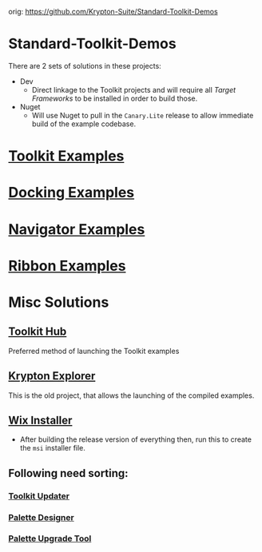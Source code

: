 orig: https://github.com/Krypton-Suite/Standard-Toolkit-Demos

# Standard-Toolkit-Demos
There are 2 sets of solutions in these projects:
- Dev
  - Direct linkage to the Toolkit projects and will require all _Target Frameworks_ to be installed in order to build those.
- Nuget
  - Will use Nuget to pull in the `Canary.Lite` release to allow immediate build of the example codebase.

# [Toolkit Examples](Source/Krypton%20Toolkit%20Examples/README.md)

# [Docking Examples](Source/Krypton%20Docking%20Examples/README.md)

# [Navigator Examples](Source/Krypton%20Navigator%20Examples/README.md)

# [Ribbon Examples](Source/Krypton%20Ribbon%20Examples/README.md)

# Misc Solutions
## [Toolkit Hub](Source/Krypton%20Toolkit%20Hub/README.md)
Preferred method of launching the Toolkit examples

## [Krypton Explorer](Source/Krypton%20Explorer/README.md)
This is the old project, that allows the launching of the compiled examples.

## [Wix Installer](Source/WixInstaller/README.md)
- After building the release version of everything then, run this to create the `msi` installer file.

## Following need sorting:
### [Toolkit Updater](Source/Krypton%20Toolkit%Updater/README.md)

### [Palette Designer](Source/Palette%20Designer/README.md)

### [Palette Upgrade Tool](Source/Palette%20Upgrade%20Tool/README.md)
